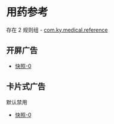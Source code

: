# 用药参考

存在 2 规则组 - [com.ky.medical.reference](/src/apps/com.ky.medical.reference.ts)

## 开屏广告

- [快照-0](https://i.gkd.li/import/12918049)

## 卡片式广告

默认禁用

- [快照-0](https://i.gkd.li/import/12840924)
